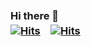 ### Hi there 🗽　　　　　　　　　　　　　　　　　　　　　　　　         [![Hits](https://hits.sh/github.com/6161990.svg?extraCount=1000)](https://hits.sh)　[![Hits](https://hits.sh/github.com/6161990.svg?view=today-total)](https://hits.sh)




<!--
**6161990/6161990** is a ✨ _special_ ✨ repository because its `README.md` (this file) appears on your GitHub profile.

Here are some ideas to get you started:

- 🔭 I’m currently working on ...
- 🌱 I’m currently learning ...
- 👯 I’m looking to collaborate on ...
- 🤔 I’m looking for help with ...
- 💬 Ask me about ...
- 📫 How to reach me: ...
- 😄 Pronouns: ...
- ⚡ Fun fact: ...
-->
